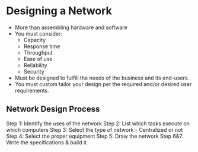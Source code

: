 # Designing a Network

- More than assembling hardware and software
- You must consider:
  - Capacity
  - Response time
  - Throughput
  - Ease of use
  - Reliability
  - Security
- Must be designed to fulfill the needs of the business and its end-users.
- You must custom tailor your design per the required and/or desired user requirements.

## Network Design Process

Step 1: Identify the uses of the network
Step 2: List which tasks execute on which computers
Step 3: Select the type of network - Centralized or not
Step 4: Select the proper equipment
Step 5: Draw the network
Step 6&7: Write the specifications & build it
